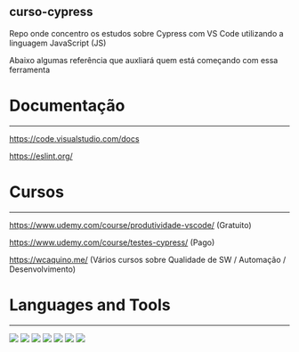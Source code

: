 ## curso-cypress

Repo onde concentro os estudos sobre Cypress com VS Code utilizando a linguagem JavaScript (JS)

Abaixo algumas referência que auxliará quem está começando com essa ferramenta

# Documentação 
----------------------------------------------------------------------------------

https://code.visualstudio.com/docs

https://eslint.org/

# Cursos
----------------------------------------------------------------------------------

https://www.udemy.com/course/produtividade-vscode/ (Gratuito)

https://www.udemy.com/course/testes-cypress/ (Pago)

https://wcaquino.me/ (Vários cursos sobre Qualidade de SW / Automação / Desenvolvimento)

# Languages and Tools
----------------------------------------------------------------------------------

<code><img src="https://img.shields.io/badge/JavaScript-323330?style=for-the-badge&logo=javascript&logoColor=F7DF1E"></code>
<code><img src="https://img.shields.io/badge/Node.js-339933?style=for-the-badge&logo=nodedotjs&logoColor=white"></code>
<code><img src="https://img.shields.io/badge/npm-CB3837?style=for-the-badge&logo=npm&logoColor=white"></code>
<code><img src="https://img.shields.io/badge/Cypress-17202C?style=for-the-badge&logo=cypress&logoColor=white"></code>
<code><img src="https://img.shields.io/badge/Google_chrome-4285F4?style=for-the-badge&logo=Google-chrome&logoColor=white"></code>
<code><img src="https://img.shields.io/badge/Windows-0078D6?style=for-the-badge&logo=windows&logoColor=white"></code>
<code><img src="https://img.shields.io/badge/Visual_Studio_Code-0078D4?style=for-the-badge&logo=visual%20studio%20code&logoColor=white"></code>
